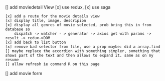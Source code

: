 [] add moviedetail View
    [x] use redux, [x] use saga
    
    [x] add a route for the movie details view
    [x] display title, image, descripion
    [x] display all genres of movie selected, prob bring this in from database so
        dispatch -> watcher - > generator -> axios get with params -> result -> redux->DOM
    [x] add back to list button
    [x] remove bad selector from file, use a prop maybe: did a array.find
    [] maybe replace the accordion with something simpler, something that shows part of the text and then allows to expand it. same as on my resume 
    [] allow refresh ie command R on this page
    
[] add movie form
